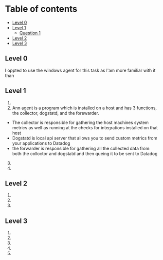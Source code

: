 Table of contents
=================

- [Level 0](#level-0)
- [Level 1](#level-1)
	* [Question 1](#question-1)
- [Level 2](#level-2)
- [Level 3](#level-3)



## Level 0
I oppted to use the windows agent for this task as I'am more familiar with it than 

## Level 1
1.
2. Ann agent is a program which is installed on a host and has 3 functions, the collector, dogstatd, and the forewarder.
 - The collector is responsible for gathering the host machines system metrics as well as running at the checks for integrations installed on that host
 - Dogstatd is local api server that allows you to send custom metrics from your applications to Datadog
 - the forwarder is responsible for gathering all the collected data from both the colloctor and dogstatd and then queing it to be sent to Datadog
3.
4.

## Level 2
1.
2.
3.

## Level 3
1.
2.
3.
4.
5.


